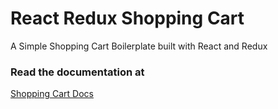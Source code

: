 # React Redux Shopping Cart

A Simple Shopping Cart Boilerplate built with React and Redux

### Read the documentation at
[Shopping Cart Docs](https://github.com/mojaray2k/react-redux-shopping-cart/tree/master/documentation)
